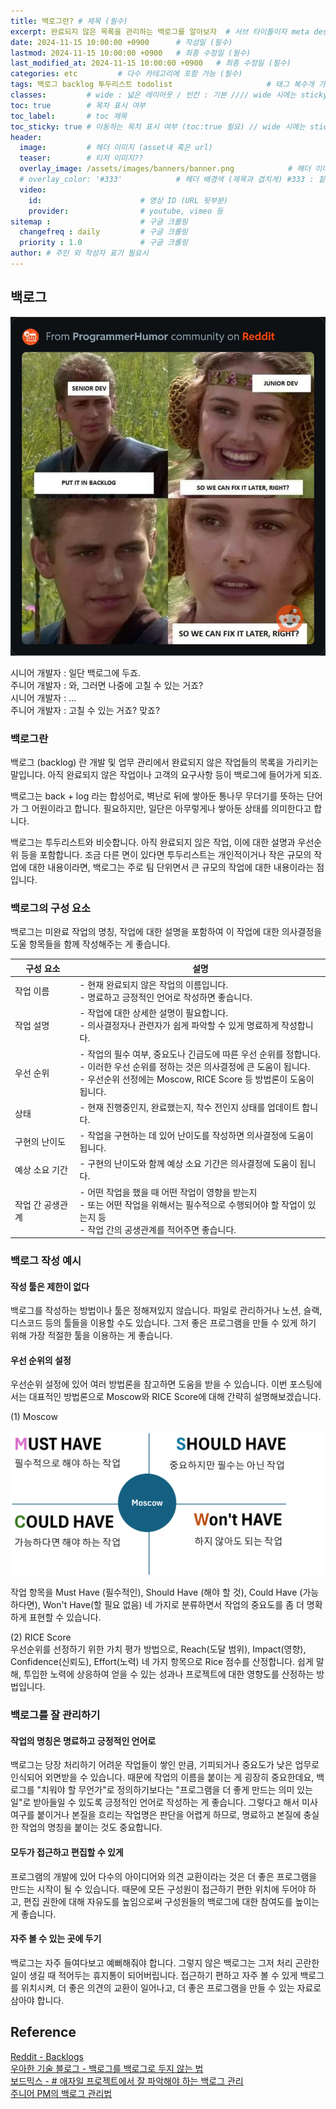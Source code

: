 ```yaml
---
title: 백로그란? # 제목 (필수)
excerpt: 완료되지 않은 목록을 관리하는 백로그를 알아보자  # 서브 타이틀이자 meta description (필수)
date: 2024-11-15 10:00:00 +0900      # 작성일 (필수)
lastmod: 2024-11-15 10:00:00 +0900   # 최종 수정일 (필수)
last_modified_at: 2024-11-15 10:00:00 +0900   # 최종 수정일 (필수)
categories: etc         # 다수 카테고리에 포함 가능 (필수)
tags: 백로그 backlog 투두리스트 todolist                     # 태그 복수개 가능 (필수)
classes:         # wide : 넓은 레이아웃 / 빈칸 : 기본 //// wide 시에는 sticky toc 불가
toc: true        # 목차 표시 여부
toc_label:       # toc 제목
toc_sticky: true # 이동하는 목차 표시 여부 (toc:true 필요) // wide 시에는 sticky toc 불가
header: 
  image:         # 헤더 이미지 (asset내 혹은 url)
  teaser:        # 티저 이미지??
  overlay_image: /assets/images/banners/banner.png            # 헤더 이미지 (제목과 겹치게)
  # overlay_color: '#333'            # 헤더 배경색 (제목과 겹치게) #333 : 짙은 회색 (필수)
  video:
    id:                      # 영상 ID (URL 뒷부분)
    provider:                # youtube, vimeo 등
sitemap :                    # 구글 크롤링
  changefreq : daily         # 구글 크롤링
  priority : 1.0             # 구글 크롤링
author: # 주인 외 작성자 표기 필요시
---
```

<!--postNo: 20241115_003-->  

## 백로그  

![](/assets/images/20241115_003_001.jpg)

시니어 개발자 : 일단 백로그에 두죠.  
주니어 개발자 : 와, 그러면 나중에 고칠 수 있는 거죠?  
시니어 개발자 : ...  
주니어 개발자 : 고칠 수 있는 거죠? 맞죠?  

### 백로그란  

백로그 (backlog) 란 개발 및 업무 관리에서 완료되지 않은 작업들의 목록을 가리키는 말입니다. 아직 완료되지 않은 작업이나 고객의 요구사항 등이 백로그에 들어가게 되죠.  

백로그는 back + log 라는 합성어로, 벽난로 뒤에 쌓아둔 통나무 무더기를 뜻하는 단어가 그 어원이라고 합니다. 필요하지만, 일단은 아무렇게나 쌓아둔 상태를 의미한다고 합니다.  

백로그는 투두리스트와 비슷합니다. 아직 완료되지 읺은 작업, 이에 대한 설명과 우선순위 등을 포함합니다. 조금 다른 면이 있다면 투두리스트는 개인적이거나 작은 규모의 작업에 대한 내용이라면, 백로그는 주로 팀 단위면서 큰 규모의 작업에 대한 내용이라는 점입니다. 

### 백로그의 구성 요소  

백로그는 미완료 작업의 명칭, 작업에 대한 설명을 포함하여 이 작업에 대한 의사결정을 도울 항목들을 함께 작성해주는 게 좋습니다.  

| 구성 요소     | 설명                                                                                                                               |
| --------- | -------------------------------------------------------------------------------------------------------------------------------- |
| 작업 이름     | - 현재 완료되지 않은 작업의 이름입니다.<br>- 명료하고 긍정적인 언어로 작성하면 좋습니다.                                                                            |
| 작업 설명     | - 작업에 대한 상세한 설명이 필요합니다.<br>- 의사결정자나 관련자가 쉽게 파악할 수 있게 명료하게 작성합니다.                                                                 |
| 우선 순위     | - 작업의 필수 여부, 중요도나 긴급도에 따른 우선 순위를 정합니다.<br>- 이러한 우선 순위를 정하는 것은 의사결정에 큰 도움이 됩니다.<br>- 우선순위 선정에는 Moscow, RICE Score 등 방법론이 도움이 됩니다. |
| 상태        | - 현재 진행중인지, 완료했는지, 착수 전인지 상태를 업데이트 합니다.                                                                                          |
| 구현의 난이도   | - 작업을 구현하는 데 있어 난이도를 작성하면 의사결정에 도움이 됩니다.                                                                                         |
| 예상 소요 기간  | - 구현의 난이도와 함께 예상 소요 기간은 의사결정에 도움이 됩니다.                                                                                           |
| 작업 간 공생관계 | - 어떤 작업을 했을 때 어떤 작업이 영향을 받는지<br>- 또는 어떤 작업을 위해서는 필수적으로 수행되어야 할 작업이 있는지 등<br>- 작업 간의 공생관계를 적어주면 좋습니다.                             |

### 백로그 작성 예시  

#### 작성 툴은 제한이 없다  

백로그를 작성하는 방법이나 툴은 정해져있지 않습니다. 파일로 관리하거나 노션, 슬랙, 디스코드 등의 툴들을 이용할 수도 있습니다. 그저 좋은 프로그램을 만들 수 있게 하기 위해 가장 적절한 툴을 이용하는 게 좋습니다.  

#### 우선 순위의 설정  

우선순위 설정에 있어 여러 방법론을 참고하면 도움을 받을 수 있습니다. 이번 포스팅에서는 대표적인 방법론으로 Moscow와 RICE Score에 대해 간략히 설명해보겠습니다.  

(1) Moscow  

![](/assets/images/20241115_003_002.png)  

작업 항목을 Must Have (필수적인), Should Have (해야 할 것), Could Have (가능하다면), Won't Have(할 필요 없음) 네 가지로 분류하면서 작업의 중요도를 좀 더 명확하게 표현할 수 있습니다.  

(2) RICE Score  
우선순위를 선정하기 위한 가치 평가 방법으로, Reach(도달 범위), Impact(영향), Confidence(신뢰도), Effort(노력) 네 가지 항목으로 Rice 점수를 산정합니다. 쉽게 말해, 투입한 노력에 상응하여 얻을 수 있는 성과나 프로젝트에 대한 영향도를 산정하는 방법입니다.  


### 백로그를 잘 관리하기  

#### 작업의 명칭은 명료하고 긍정적인 언어로  

백로그는 당장 처리하기 어려운 작업들이 쌓인 만큼, 기피되거나 중요도가 낮은 업무로 인식되어 외면받을 수 있습니다. 때문에 작업의 이름을 붙이는 게 굉장히 중요한데요, 백로그를 "치워야 할 무언가"로 정의하기보다는 "프로그램을 더 좋게 만드는 의미 있는 일"로 받아들일 수 있도록 긍정적인 언어로 작성하는 게 좋습니다. 그렇다고 해서 미사여구를 붙이거나 본질을 흐리는 작업명은 판단을 어렵게 하므로, 명료하고 본질에 충실한 작업의 명칭을 붙이는 것도 중요합니다.  

#### 모두가 접근하고 편집할 수 있게  

프로그램의 개발에 있어 다수의 아이디어와 의견 교환이라는 것은 더 좋은 프로그램을 만드는 시작이 될 수 있습니다. 때문에 모든 구성원이 접근하기 편한 위치에 두어야 하고, 편집 권한에 대해 자유도를 높임으로써 구성원들의 백로그에 대한 참여도를 높이는 게 좋습니다.  

#### 자주 볼 수 있는 곳에 두기  

백로그는 자주 들여다보고 예뻐해줘야 합니다. 그렇지 않은 백로그는 그저 처리 곤란한 일이 생길 때 적어두는 휴지통이 되어버립니다. 접근하기 편하고 자주 볼 수 있게 백로그를 위치시켜, 더 좋은 의견의 교환이 일어나고, 더 좋은 프로그램을 만들 수 있는 자료로 삼아야 합니다.  

## Reference  

[Reddit - Backlogs](https://www.reddit.com/r/ProgrammerHumor/s/RowZoJQn8o)  
[우아한 기술 블로그 - 백로그를 백로그로 두지 않는 법](https://techblog.woowahan.com/14484/)  
[보드믹스 - # 애자일 프로젝트에서 잘 파악해야 하는 백로그 관리](https://boardmix.com/kr/skills/backlog-management/)  
[주니어 PM의 백로그 관리법](https://brunch.co.kr/@leesy0203/21)  
